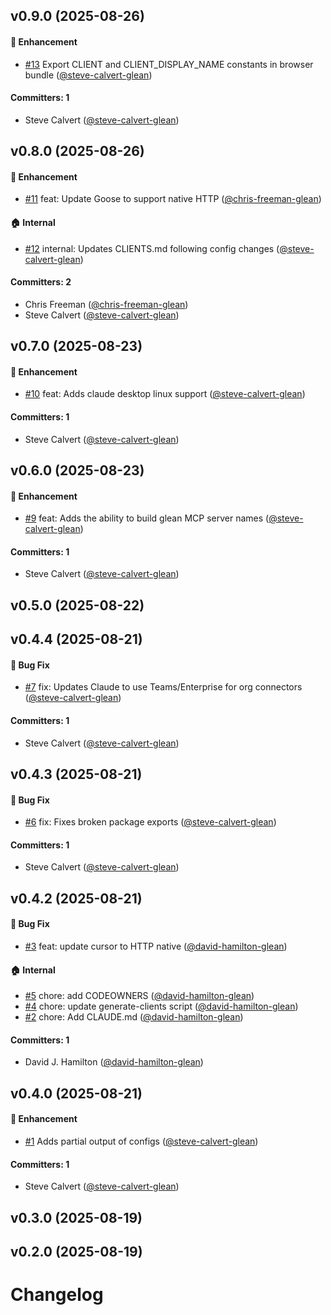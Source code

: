 







## v0.9.0 (2025-08-26)

#### :rocket: Enhancement
* [#13](https://github.com/gleanwork/mcp-config-schema/pull/13) Export CLIENT and CLIENT_DISPLAY_NAME constants in browser bundle ([@steve-calvert-glean](https://github.com/steve-calvert-glean))

#### Committers: 1
- Steve Calvert ([@steve-calvert-glean](https://github.com/steve-calvert-glean))


## v0.8.0 (2025-08-26)

#### :rocket: Enhancement
* [#11](https://github.com/gleanwork/mcp-config-schema/pull/11) feat: Update Goose to support native HTTP ([@chris-freeman-glean](https://github.com/chris-freeman-glean))

#### :house: Internal
* [#12](https://github.com/gleanwork/mcp-config-schema/pull/12) internal: Updates CLIENTS.md following config changes ([@steve-calvert-glean](https://github.com/steve-calvert-glean))

#### Committers: 2
- Chris Freeman ([@chris-freeman-glean](https://github.com/chris-freeman-glean))
- Steve Calvert ([@steve-calvert-glean](https://github.com/steve-calvert-glean))


## v0.7.0 (2025-08-23)

#### :rocket: Enhancement
* [#10](https://github.com/gleanwork/mcp-config-schema/pull/10) feat: Adds claude desktop linux support ([@steve-calvert-glean](https://github.com/steve-calvert-glean))

#### Committers: 1
- Steve Calvert ([@steve-calvert-glean](https://github.com/steve-calvert-glean))


## v0.6.0 (2025-08-23)

#### :rocket: Enhancement
* [#9](https://github.com/gleanwork/mcp-config-schema/pull/9) feat: Adds the ability to build glean MCP server names ([@steve-calvert-glean](https://github.com/steve-calvert-glean))

#### Committers: 1
- Steve Calvert ([@steve-calvert-glean](https://github.com/steve-calvert-glean))


## v0.5.0 (2025-08-22)

## v0.4.4 (2025-08-21)

#### :bug: Bug Fix
* [#7](https://github.com/gleanwork/mcp-config-schema/pull/7) fix: Updates Claude to use Teams/Enterprise for org connectors ([@steve-calvert-glean](https://github.com/steve-calvert-glean))

#### Committers: 1
- Steve Calvert ([@steve-calvert-glean](https://github.com/steve-calvert-glean))


## v0.4.3 (2025-08-21)

#### :bug: Bug Fix
* [#6](https://github.com/gleanwork/mcp-config-schema/pull/6) fix: Fixes broken package exports ([@steve-calvert-glean](https://github.com/steve-calvert-glean))

#### Committers: 1
- Steve Calvert ([@steve-calvert-glean](https://github.com/steve-calvert-glean))


## v0.4.2 (2025-08-21)

#### :bug: Bug Fix
* [#3](https://github.com/gleanwork/mcp-config-schema/pull/3) feat: update cursor to HTTP native ([@david-hamilton-glean](https://github.com/david-hamilton-glean))

#### :house: Internal
* [#5](https://github.com/gleanwork/mcp-config-schema/pull/5) chore: add CODEOWNERS ([@david-hamilton-glean](https://github.com/david-hamilton-glean))
* [#4](https://github.com/gleanwork/mcp-config-schema/pull/4) chore: update generate-clients script ([@david-hamilton-glean](https://github.com/david-hamilton-glean))
* [#2](https://github.com/gleanwork/mcp-config-schema/pull/2) chore: Add CLAUDE.md ([@david-hamilton-glean](https://github.com/david-hamilton-glean))

#### Committers: 1
- David J. Hamilton ([@david-hamilton-glean](https://github.com/david-hamilton-glean))


## v0.4.0 (2025-08-21)

#### :rocket: Enhancement
* [#1](https://github.com/gleanwork/mcp-config-schema/pull/1) Adds partial output of configs ([@steve-calvert-glean](https://github.com/steve-calvert-glean))

#### Committers: 1
- Steve Calvert ([@steve-calvert-glean](https://github.com/steve-calvert-glean))


## v0.3.0 (2025-08-19)


## v0.2.0 (2025-08-19)


# Changelog
